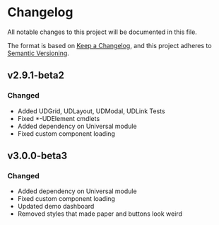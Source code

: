 # Changelog
All notable changes to this project will be documented in this file.

The format is based on [Keep a Changelog](https://keepachangelog.com/en/1.0.0/),
and this project adheres to [Semantic Versioning](https://semver.org/spec/v2.0.0.html).

## v2.9.1-beta2

### Changed 

- Added UDGrid, UDLayout, UDModal, UDLink Tests
- Fixed *-UDElement cmdlets
- Added dependency on Universal module
- Fixed custom component loading

## v3.0.0-beta3

### Changed 

- Added dependency on Universal module
- Fixed custom component loading
- Updated demo dashboard
- Removed styles that made paper and buttons look weird
